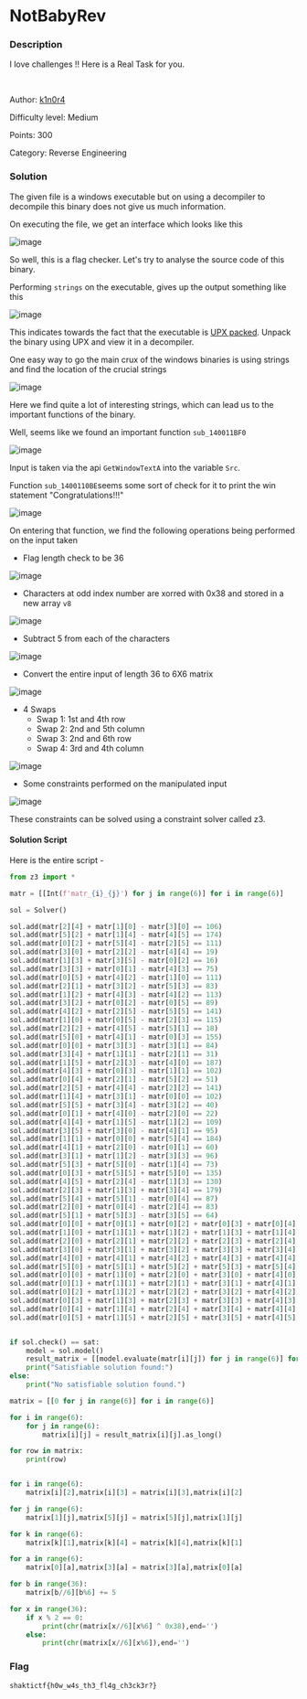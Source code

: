 # NotBabyRev

### Description

I love challenges !!
Here is a Real Task for you.

<br>

Author: [k1n0r4](https://twitter.com/k1n0r4)

Difficulty level: Medium

Points: 300

Category: Reverse Engineering

###  Solution

The given file is a windows executable but on using a decompiler to decompile this binary does not give us much information. 

On executing the file, we get an interface which looks like this

![image](https://imgur.com/A4zJ38O.png)

So well, this is a flag checker. Let's try to analyse the source code of this binary.

Performing `strings` on the executable, gives up the output something like this

![image](https://imgur.com/Xu9CjBE.png)

This indicates towards the fact that the executable is [UPX packed](https://github.com/upx/upx). Unpack the binary using UPX and view it in a decompiler.

One easy way to go the main crux of the windows binaries is using strings and find the location of the crucial strings

![image](https://imgur.com/nbOUZaQ.png)

Here we find quite a lot of interesting strings, which can lead us to the important functions of the binary.

Well, seems like we found an important function `sub_140011BF0`

![image](https://imgur.com/6Lk4C5j.png)

Input is taken via the api `GetWindowTextA` into the variable `Src`.

Function `sub_1400110BE`seems some sort of check for it to print the win statement "Congratulations!!!"


![image](https://imgur.com/F3n8t9d.png)

On entering that function, we find the following operations being performed on the input taken

- Flag length check to be 36

![image](https://imgur.com/jCJFdbT.png)

- Characters at odd index number are xorred with 0x38 and stored in a new array `v8`

![image](https://imgur.com/JPRUWq8.png)

- Subtract 5 from each of the characters

![image](https://imgur.com/gpXVYSI.png)


- Convert the entire input of length 36 to 6X6 matrix

![image](https://imgur.com/H16pRvy.png)

- 4 Swaps
    - Swap 1: 1st and 4th row
    - Swap 2: 2nd and 5th column
    - Swap 3: 2nd and 6th row
    - Swap 4: 3rd and 4th column

![image](https://imgur.com/r2y90H0.png)

- Some constraints performed on the manipulated input

![image](https://imgur.com/Ju5Otos.png)




These constraints can be solved using a constraint solver called z3.

#### Solution Script



Here is the entire script - 



```py
from z3 import *

matr = [[Int(f'matr_{i}_{j}') for j in range(6)] for i in range(6)]

sol = Solver()

sol.add(matr[2][4] + matr[1][0] - matr[3][0] == 106)
sol.add(matr[5][2] + matr[1][4] - matr[4][5] == 174) 
sol.add(matr[0][2] + matr[5][4] - matr[2][5] == 111) 
sol.add(matr[3][0] + matr[2][2] - matr[4][4] == 19) 
sol.add(matr[1][3] + matr[3][5] - matr[0][2] == 16) 
sol.add(matr[3][3] + matr[0][1] - matr[4][3] == 75) 
sol.add(matr[0][5] + matr[4][2] - matr[1][0] == 111) 
sol.add(matr[2][1] + matr[3][2] - matr[5][3] == 83) 
sol.add(matr[1][2] + matr[4][3] - matr[4][2] == 113) 
sol.add(matr[3][2] + matr[0][2] - matr[0][5] == 89) 
sol.add(matr[4][2] + matr[2][5] - matr[5][5] == 141) 
sol.add(matr[1][0] + matr[0][5] - matr[2][3] == 115) 
sol.add(matr[2][2] + matr[4][5] - matr[5][1] == 18) 
sol.add(matr[5][0] + matr[4][1] - matr[0][3] == 155) 
sol.add(matr[0][0] + matr[3][3] - matr[3][1] == 84) 
sol.add(matr[3][4] + matr[1][1] - matr[2][1] == 31) 
sol.add(matr[1][5] + matr[2][3] - matr[4][0] == 187) 
sol.add(matr[4][3] + matr[0][3] - matr[1][1] == 102) 
sol.add(matr[0][4] + matr[2][1] - matr[5][2] == 51) 
sol.add(matr[2][5] + matr[4][4] - matr[2][2] == 141) 
sol.add(matr[1][4] + matr[3][1] - matr[0][0] == 102) 
sol.add(matr[5][5] + matr[3][4] - matr[3][2] == 40) 
sol.add(matr[0][1] + matr[4][0] - matr[2][0] == 22) 
sol.add(matr[4][4] + matr[1][5] - matr[1][2] == 109) 
sol.add(matr[3][5] + matr[3][0] - matr[4][1] == 95) 
sol.add(matr[1][1] + matr[0][0] + matr[5][4] == 184) 
sol.add(matr[4][1] + matr[2][0] - matr[0][1] == 60) 
sol.add(matr[3][1] + matr[1][2] - matr[3][3] == 96) 
sol.add(matr[5][3] + matr[5][0] - matr[1][4] == 73) 
sol.add(matr[0][3] + matr[5][5] + matr[5][0] == 135) 
sol.add(matr[4][5] + matr[2][4] - matr[1][3] == 130) 
sol.add(matr[2][3] + matr[1][3] + matr[3][4] == 179) 
sol.add(matr[5][4] + matr[5][1] - matr[0][4] == 87) 
sol.add(matr[2][0] + matr[0][4] - matr[2][4] == 83) 
sol.add(matr[5][1] + matr[5][3] - matr[3][5] == 64) 
sol.add(matr[0][0] + matr[0][1] + matr[0][2] + matr[0][3] + matr[0][4] + matr[0][5] == 458) 
sol.add(matr[1][0] + matr[1][1] + matr[1][2] + matr[1][3] + matr[1][4] + matr[1][5] == 425)
sol.add(matr[2][0] + matr[2][1] + matr[2][2] + matr[2][3] + matr[2][4] + matr[2][5] == 445)
sol.add(matr[3][0] + matr[3][1] + matr[3][2] + matr[3][3] + matr[3][4] + matr[3][5] == 526)
sol.add(matr[4][0] + matr[4][1] + matr[4][2] + matr[4][3] + matr[4][4] + matr[4][5] == 418)
sol.add(matr[5][0] + matr[5][1] + matr[5][2] + matr[5][3] + matr[5][4] + matr[5][5] == 522)
sol.add(matr[0][0] + matr[1][0] + matr[2][0] + matr[3][0] + matr[4][0] + matr[5][0] == 394)
sol.add(matr[0][1] + matr[1][1] + matr[2][1] + matr[3][1] + matr[4][1] + matr[5][1] == 382)
sol.add(matr[0][2] + matr[1][2] + matr[2][2] + matr[3][2] + matr[4][2] + matr[5][2] == 560)    
sol.add(matr[0][3] + matr[1][3] + matr[2][3] + matr[3][3] + matr[4][3] + matr[5][3] == 357)
sol.add(matr[0][4] + matr[1][4] + matr[2][4] + matr[3][4] + matr[4][4] + matr[5][4] == 599)
sol.add(matr[0][5] + matr[1][5] + matr[2][5] + matr[3][5] + matr[4][5] + matr[5][5] == 502)


if sol.check() == sat:
    model = sol.model()
    result_matrix = [[model.evaluate(matr[i][j]) for j in range(6)] for i in range(6)]
    print("Satisfiable solution found:")
else:
    print("No satisfiable solution found.")

matrix = [[0 for j in range(6)] for i in range(6)]

for i in range(6):
    for j in range(6):
        matrix[i][j] = result_matrix[i][j].as_long()

for row in matrix:
    print(row)


for i in range(6):
    matrix[i][2],matrix[i][3] = matrix[i][3],matrix[i][2]

for j in range(6):
    matrix[1][j],matrix[5][j] = matrix[5][j],matrix[1][j]

for k in range(6):
    matrix[k][1],matrix[k][4] = matrix[k][4],matrix[k][1]

for a in range(6):
    matrix[0][a],matrix[3][a] = matrix[3][a],matrix[0][a]

for b in range(36):
    matrix[b//6][b%6] += 5

for x in range(36):
    if x % 2 == 0:
        print(chr(matrix[x//6][x%6] ^ 0x38),end='')
    else:
        print(chr(matrix[x//6][x%6]),end='')

```

### Flag

`shaktictf{h0w_w4s_th3_fl4g_ch3ck3r?}`

